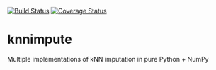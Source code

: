 [![Build Status](https://travis-ci.org/hammerlab/knnimpute.svg?branch=master)](https://travis-ci.org/hammerlab/knnimpute) [![Coverage Status](https://coveralls.io/repos/github/hammerlab/knnimpute/badge.svg?branch=master)](https://coveralls.io/github/hammerlab/knnimpute?branch=master)

# knnimpute
Multiple implementations of kNN imputation in pure Python + NumPy